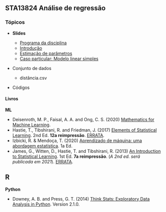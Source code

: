 ## STA13824 Análise de regressão


### Tópicos

* **Slides**

  - [Programa da disciplina](https://bit.ly/3vhS3sB)
  - [Introdução](https://bit.ly/3zyTUNc)
  - [Estimação de parâmetros](https://bit.ly/3iWPb1K)
  - [Caso particular: Modelo linear simples](#)


* Conjunto de dados
  - distância.csv
  
* Códigos

#### Livros
**ML**
  - Deisenroth, M. P., Faisal,   A. A. and Ong, C. S. (2020) [Mathematics for Machine Learning](https://bit.ly/3gUa1vZ).
  - Hastie, T., Tibshirani, R. and Friedman, J. (2017) [Elements of Statistical Learning](https://stanford.io/3gPor0n).  2nd Ed. **12a reimpressão**.  [ERRATA](https://stanford.io/3wIpcPD).
  - Izbicki, R. & Mendoça, T. (2020) [Aprendizado de máquina: uma abordagem estatística](https://bit.ly/3zHVcFJ). 1a Ed.
  - James, G., Witten, D., Hastie, T. and Tibshirani, R. (2013) [An Introduction to Statistical Learning](https://bit.ly/3qjFmwz). 1st Ed. **7a reimpressão**. (*A 2nd ed. será publicada em 2021*). [ERRATA](https://www.statlearning.com/errata-first-edition).

**R**
  -

**Python**
  - Downey, A. B. and Press, G. T. (2014) [Think Stats: Exploratory Data Analysis in Python](https://bit.ly/3qhbeSH). Version 2.1.0.
